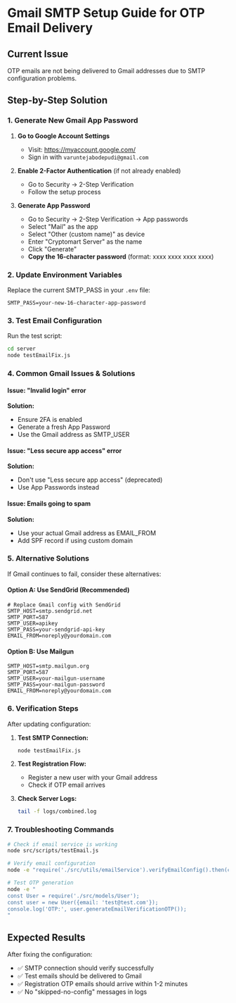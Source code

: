# Gmail SMTP Setup Guide for OTP Email Delivery

## Current Issue
OTP emails are not being delivered to Gmail addresses due to SMTP configuration problems.

## Step-by-Step Solution

### 1. Generate New Gmail App Password

1. **Go to Google Account Settings**
   - Visit: https://myaccount.google.com/
   - Sign in with `varuntejabodepudi@gmail.com`

2. **Enable 2-Factor Authentication** (if not already enabled)
   - Go to Security → 2-Step Verification
   - Follow the setup process

3. **Generate App Password**
   - Go to Security → 2-Step Verification → App passwords
   - Select "Mail" as the app
   - Select "Other (custom name)" as device
   - Enter "Cryptomart Server" as the name
   - Click "Generate"
   - **Copy the 16-character password** (format: xxxx xxxx xxxx xxxx)

### 2. Update Environment Variables

Replace the current SMTP_PASS in your `.env` file:

```env
SMTP_PASS=your-new-16-character-app-password
```

### 3. Test Email Configuration

Run the test script:

```bash
cd server
node testEmailFix.js
```

### 4. Common Gmail Issues & Solutions

#### Issue: "Invalid login" error
**Solution:** 
- Ensure 2FA is enabled
- Generate a fresh App Password
- Use the Gmail address as SMTP_USER

#### Issue: "Less secure app access" error
**Solution:**
- Don't use "Less secure app access" (deprecated)
- Use App Passwords instead

#### Issue: Emails going to spam
**Solution:**
- Use your actual Gmail address as EMAIL_FROM
- Add SPF record if using custom domain

### 5. Alternative Solutions

If Gmail continues to fail, consider these alternatives:

#### Option A: Use SendGrid (Recommended)
```env
# Replace Gmail config with SendGrid
SMTP_HOST=smtp.sendgrid.net
SMTP_PORT=587
SMTP_USER=apikey
SMTP_PASS=your-sendgrid-api-key
EMAIL_FROM=noreply@yourdomain.com
```

#### Option B: Use Mailgun
```env
SMTP_HOST=smtp.mailgun.org
SMTP_PORT=587
SMTP_USER=your-mailgun-username
SMTP_PASS=your-mailgun-password
EMAIL_FROM=noreply@yourdomain.com
```

### 6. Verification Steps

After updating configuration:

1. **Test SMTP Connection:**
   ```bash
   node testEmailFix.js
   ```

2. **Test Registration Flow:**
   - Register a new user with your Gmail address
   - Check if OTP email arrives

3. **Check Server Logs:**
   ```bash
   tail -f logs/combined.log
   ```

### 7. Troubleshooting Commands

```bash
# Check if email service is working
node src/scripts/testEmail.js

# Verify email configuration
node -e "require('./src/utils/emailService').verifyEmailConfig().then(console.log)"

# Test OTP generation
node -e "
const User = require('./src/models/User');
const user = new User({email: 'test@test.com'});
console.log('OTP:', user.generateEmailVerificationOTP());
"
```

## Expected Results

After fixing the configuration:
- ✅ SMTP connection should verify successfully
- ✅ Test emails should be delivered to Gmail
- ✅ Registration OTP emails should arrive within 1-2 minutes
- ✅ No "skipped-no-config" messages in logs